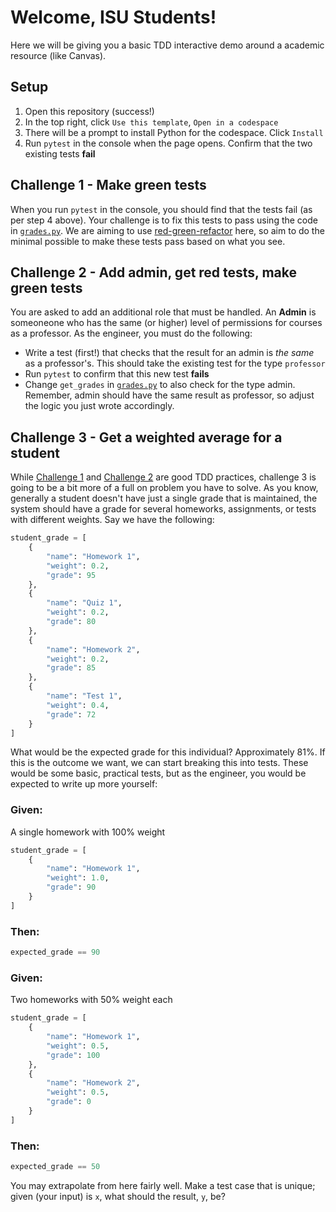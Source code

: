 # Welcome, ISU Students!
Here we will be giving you a basic TDD interactive demo around a academic resource (like Canvas).

## Setup
1. Open this repository (success!)
2. In the top right, click `Use this template`, `Open in a codespace`
3. There will be a prompt to install Python for the codespace. Click `Install`
4. Run `pytest` in the console when the page opens. Confirm that the two existing tests **fail**

## Challenge 1 - Make green tests
When you run `pytest` in the console, you should find that the tests fail (as per step 4 above). Your challenge is to fix this tests to pass using the code in [`grades.py`](./grades.py).
We are aiming to use [red-green-refactor](https://www.codecademy.com/article/tdd-red-green-refactor) here, so aim to do the minimal possible to make these tests pass based on what you see.

## Challenge 2 - Add admin, get red tests, make green tests
You are asked to add an additional role that must be handled. An **Admin** is someoneone who has the same (or higher) level of permissions for courses as a professor. As the engineer, you must do the following:
- Write a test (first!) that checks that the result for an admin is _the same_ as a professor's. This should take the existing test for the type `professor`
- Run `pytest` to confirm that this new test **fails**
- Change `get_grades` in [`grades.py`](./grades.py) to also check for the type admin. Remember, admin should have the same result as professor, so adjust the logic you just wrote accordingly.

## Challenge 3 - Get a weighted average for a student
While [Challenge 1](#challenge-1---make-green-tests) and [Challenge 2](#challenge-2---add-admin-get-red-tests-make-green-tests) are good TDD practices, challenge 3 is going to be a bit more of a full on problem you have to solve. As you know, generally a student doesn't have just a single grade that is maintained, the system should have a grade for several homeworks, assignments, or tests with different weights. Say we have the following:

```python
student_grade = [
    {
        "name": "Homework 1",
        "weight": 0.2,
        "grade": 95
    },
    {
        "name": "Quiz 1",
        "weight": 0.2,
        "grade": 80
    },
    {
        "name": "Homework 2",
        "weight": 0.2,
        "grade": 85
    },
    {
        "name": "Test 1",
        "weight": 0.4,
        "grade": 72
    }
]
```

What would be the expected grade for this individual? Approximately 81%. If this is the outcome we want, we can start breaking this into tests. These would be some basic, practical tests, but as the engineer, you would be expected to write up more yourself:

### Given:
A single homework with 100% weight
```python
student_grade = [
    {
        "name": "Homework 1",
        "weight": 1.0,
        "grade": 90
    }
]
```

### Then:
```python
expected_grade == 90
```

### Given:
Two homeworks with 50% weight each
```python
student_grade = [
    {
        "name": "Homework 1",
        "weight": 0.5,
        "grade": 100
    },
    {
        "name": "Homework 2",
        "weight": 0.5,
        "grade": 0
    }
]
```

### Then:
```python
expected_grade == 50
```

You may extrapolate from here fairly well. Make a test case that is unique; given (your input) is `x`, what should the result, `y`, be?
